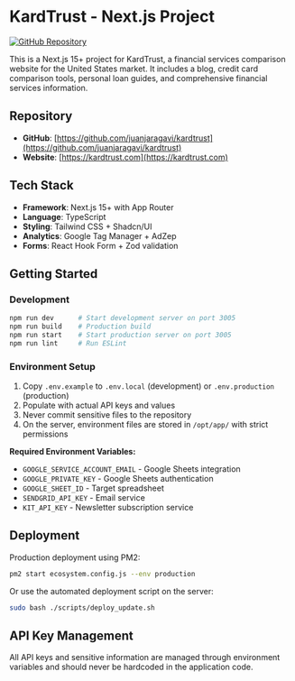 # KardTrust - Next.js Project

[![GitHub Repository](https://img.shields.io/badge/GitHub-kardtrust-blue?logo=github)](https://github.com/juanjaragavi/kardtrust)

This is a Next.js 15+ project for KardTrust, a financial services comparison website for the United States market. It includes a blog, credit card comparison tools, personal loan guides, and comprehensive financial services information.

## Repository

- **GitHub**: [https://github.com/juanjaragavi/kardtrust](https://github.com/juanjaragavi/kardtrust)
- **Website**: [https://kardtrust.com](https://kardtrust.com)

## Tech Stack

- **Framework**: Next.js 15+ with App Router
- **Language**: TypeScript
- **Styling**: Tailwind CSS + Shadcn/UI
- **Analytics**: Google Tag Manager + AdZep
- **Forms**: React Hook Form + Zod validation

## Getting Started

### Development

```bash
npm run dev      # Start development server on port 3005
npm run build    # Production build
npm run start    # Start production server on port 3005
npm run lint     # Run ESLint
```

### Environment Setup

1. Copy `.env.example` to `.env.local` (development) or `.env.production` (production)
2. Populate with actual API keys and values
3. Never commit sensitive files to the repository
4. On the server, environment files are stored in `/opt/app/` with strict permissions

**Required Environment Variables:**

- `GOOGLE_SERVICE_ACCOUNT_EMAIL` - Google Sheets integration
- `GOOGLE_PRIVATE_KEY` - Google Sheets authentication
- `GOOGLE_SHEET_ID` - Target spreadsheet
- `SENDGRID_API_KEY` - Email service
- `KIT_API_KEY` - Newsletter subscription service

## Deployment

Production deployment using PM2:

```bash
pm2 start ecosystem.config.js --env production
```

Or use the automated deployment script on the server:

```bash
sudo bash ./scripts/deploy_update.sh
```

## API Key Management

All API keys and sensitive information are managed through environment variables and should never be hardcoded in the application code.
